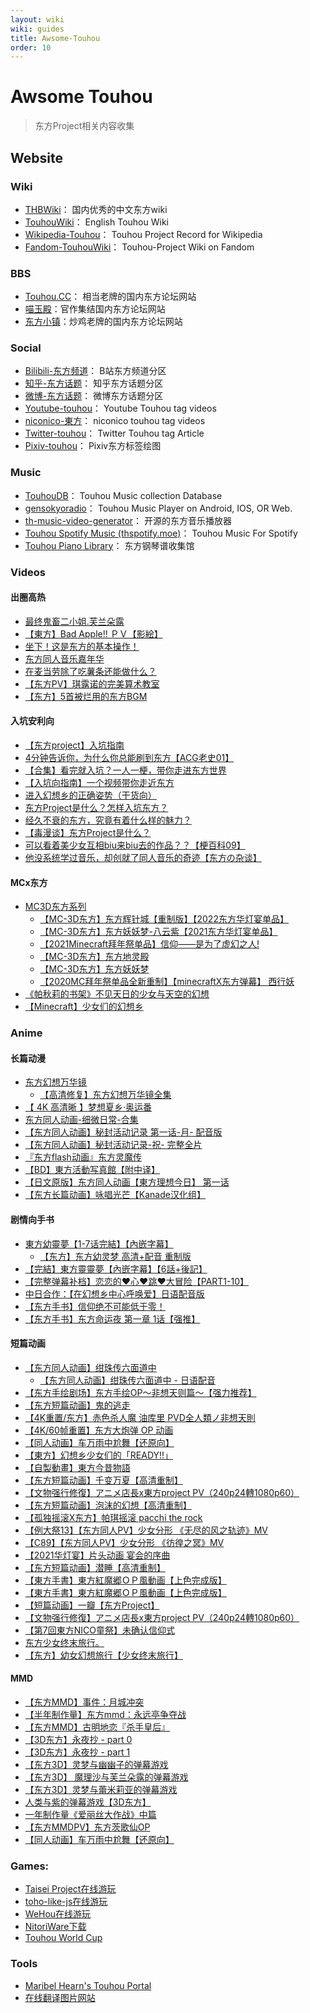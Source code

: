 ```yaml
---
layout: wiki
wiki: guides
title: Awsome-Touhou
order: 10
---
```


# Awsome Touhou

> 东方Project相关内容收集

## Website

### Wiki
- [THBWiki](https://thwiki.cc/)： 国内优秀的中文东方wiki
- [TouhouWiki](https://en.touhouwiki.net/wiki/Touhou_Wiki)： English Touhou Wiki
- [Wikipedia-Touhou](https://en.wikipedia.org/wiki/Touhou_Project)： Touhou Project Record for Wikipedia
- [Fandom-TouhouWiki](https://touhou.fandom.com/wiki/Touhou_Wiki)： Touhou-Project Wiki on Fandom

### BBS
- [Touhou.CC](https://touhou.cc/)： 相当老牌的国内东方论坛网站
- [喵玉殿](https://bbs.nyasama.com/)：官作集结国内东方论坛网站
- [东方小镇](http://bbs.thproject.net/)：炒鸡老牌的国内东方论坛网站

### Social
- [Bilibili-东方频道](https://www.bilibili.com/v/channel/166)： B站东方频道分区
- [知乎-东方话题](https://www.zhihu.com/topic/19701004/top-answers)： 知乎东方话题分区
- [微博-东方话题](https://s.weibo.com/weibo?q=%23%E4%B8%9C%E6%96%B9project%23)： 微博东方话题分区
- [Youtube-touhou](https://www.youtube.com/hashtag/touhou)： Youtube Touhou tag videos
- [niconico-東方](https://www.nicovideo.jp/tag/%E6%9D%B1%E6%96%B9)： niconico touhou tag videos
- [Twitter-touhou](https://twitter.com/hashtag/touhou)： Twitter Touhou tag Article
- [Pixiv-touhou](https://www.pixiv.net/tags/touhou)： Pixiv东方标签绘图

### Music
- [TouhouDB](https://touhoudb.com/)： Touhou Music collection Database
- [gensokyoradio](https://gensokyoradio.net/)： Touhou Music Player on Android, IOS, OR Web.
- [th-music-video-generator](https://jasonnor.github.io/th-music-video-generator/)： 开源的东方音乐播放器
- [Touhou Spotify Music (thspotify.moe)](https://www.thspotify.moe/)： Touhou Music For Spotify
- [Touhou Piano Library](https://bloak.github.io/touhou_piano_library/index.html)： 东方钢琴谱收集馆

### Videos

#### 出圈高热

- [最终鬼畜二小姐.芙兰朵露](https://www.bilibili.com/video/BV1xx411c7mM/)
- [【東方】Bad Apple!! ＰＶ【影絵】](https://www.bilibili.com/video/BV1xx411c79H?spm_id_from=333.909.b_6368616e6e656c5f64657461696c5f313636.5)
- [坐下！这是东方的基本操作！](https://www.bilibili.com/video/BV1uE411a7qY/)
- [东方同人音乐嘉年华](https://www.bilibili.com/video/BV1Wx411F7Hs/)
- [在麦当劳除了吃薯条还能做什么？](https://www.bilibili.com/video/BV1rt4y1v7WL/)
- [【东方PV】琪露诺的完美算术教室](https://www.bilibili.com/video/BV1rs41197Xn/)
- [【东方】5首被烂用的东方BGM](https://www.bilibili.com/video/BV1i94y1y7xd/)

#### 入坑安利向

- [【东方project】入坑指南](https://www.bilibili.com/video/BV1Cf4y1U7cH/)
- [4分钟告诉你，为什么你总能刷到东方【ACG老史01】](https://www.bilibili.com/video/BV1iY4y1k71e/)
- [【合集】看完就入坑？一人一梗，带你走进东方世界](https://www.bilibili.com/video/BV1EQ4y197bY/)
- [【入坑向指南】一个视频带你走近东方](https://www.bilibili.com/video/BV19y4y1H79Q/)
- [进入幻想乡的正确姿势（干货向）](https://www.bilibili.com/video/BV17x411W7La/)
- [东方Project是什么？怎样入坑东方？](https://www.bilibili.com/video/BV1XE41177hf/)
- [经久不衰的东方，究竟有着什么样的魅力？](https://www.bilibili.com/video/BV1Hf4y177wF/)
- [【毒漫谈】东方Project是什么？](https://www.bilibili.com/video/BV1Ns411b7uY/)
- [可以看着美少女互相biu来biu去的作品？？【梗百科09】](https://www.bilibili.com/video/BV1Hx411t7WG/)
- [他没系统学过音乐，却创就了同人音乐的奇迹【东方の杂谈】](https://www.bilibili.com/video/BV1Kb4y1B7d5/)

#### MCx东方

- [MC3D东方系列](https://space.bilibili.com/110924762/channel/collectiondetail?sid=211484)
  - [【MC-3D东方】东方辉针城【重制版】【2022东方华灯宴单品】](https://www.bilibili.com/video/BV1334y117AD/)
  - [【MC-3D东方】东方妖妖梦-八云紫【2021东方华灯宴单品】](https://www.bilibili.com/video/BV1sK4y1Q7h4/)
  - [【2021Minecraft拜年祭单品】信仰——是为了虚幻之人!](https://www.bilibili.com/video/BV1Cv4y1Z7Pm/)
  - [【MC-3D东方】东方地灵殿](https://www.bilibili.com/video/BV1az411B7cM/)
  - [【MC-3D东方】东方妖妖梦](https://www.bilibili.com/video/BV1KR4y1r7AH/)
  - [【2020MC拜年祭单品全新重制】【minecraftX东方弹幕】 西行妖](https://www.bilibili.com/video/BV1NJ411q7zK/)
- [《帕秋莉的书架》不见天日的少女与天空的幻想](https://www.bilibili.com/video/BV1zK4y1978Z/)
- [【Minecraft】少女们的幻想乡](https://www.bilibili.com/video/BV1Vs41117R5/)



### Anime

#### 长篇动漫

- [东方幻想万华镜](https://www.bilibili.com/video/BV18x411v7KX/)
  - [【高清修复】东方幻想万华镜全集](https://www.bilibili.com/video/BV1jS4y1L7oW/)
- [【 4K 高清晰 】梦想夏乡·奥运番](https://www.bilibili.com/video/BV1Cv411B7go/)
- [东方同人动画-细微日常-合集](https://www.bilibili.com/video/BV1fZ4y1V7Ru/)
- [【东方同人动画】秘封活动记录 第一话-月- 配音版](https://www.bilibili.com/video/BV1rs411r7kw/)
- [【东方同人动画】秘封活动记录-祝- 完整全片](https://www.bilibili.com/video/BV164411D7QN/)
- [『东方flash动画』东方灵魔传](https://www.bilibili.com/video/BV1CJ411r71A/)
- [【BD】東方活動写真館【附中译】](https://www.bilibili.com/video/BV1Ux411c7As/)
- [【日文原版】东方同人动画【東方理想今日】 第一话](https://www.bilibili.com/video/BV1Xx411i7nV/)
- [【东方长篇动画】咏唱光芒【Kanade汉化组】](https://www.bilibili.com/video/BV1ox411673J/)

#### 剧情向手书

- [東方幼靈夢【1-7话完結】【內嵌字幕】](https://www.bilibili.com/video/BV1Wx411w7Q6/)
  - [【东方】东方幼灵梦 高清+配音 重制版](https://www.bilibili.com/video/BV13F411N7Bi/)
- [【完結】東方靈靈夢【內嵌字幕】【6話+後記】](https://www.bilibili.com/video/BV1px411K7Pd/)
- [【完整弹幕补档】恋恋的♥心♥跳♥大冒险【PART1-10】](https://www.bilibili.com/video/BV1Zk4y117vn/)
- [中日合作：【在幻想乡中心呼唤爱】日语配音版](https://www.bilibili.com/video/BV1yx411T78c/)
- [【东方手书】信仰绝不可能低于零！](https://www.bilibili.com/video/BV1UC4y1b7eG/)
- [【东方手书】东方命运夜 第一章 1话【强推】](https://www.bilibili.com/video/BV1Ls41147uA/)

#### 短篇动画

- [【东方同人动画】绀珠传六面道中](https://www.bilibili.com/video/BV15P4y1M781/)
  - [【东方同人动画】绀珠传六面道中 - 日语配音](https://www.bilibili.com/video/BV1sY411E7a7/?spm_id_from=333.999.0.0)
- [【东方手绘剧场】东方手绘OP～非想天则篇～【强力推荐】](https://www.bilibili.com/video/BV15s411o7QD/)
- [【东方短篇动画】鬼的逃走](https://www.bilibili.com/video/BV1Yh411Z7m4/)
- [【4K重置/东方】赤色杀人魔 油库里 PVD全人類ノ非想天則 ](https://www.bilibili.com/video/BV1TT4y1w77H/)
- [【4K/60帧重置】东方大炮弹 OP 动画](https://www.bilibili.com/video/BV1Rg411C79B/)
- [【同人动画】车万雨中尬舞【还原向】](https://www.bilibili.com/video/BV1yt411R7mT/)
- [【東方】幻想乡少女们的「READY!!」](https://www.bilibili.com/video/BV13s411Z7nQ/)
- [【自製動畫】東方今昔物語](https://www.bilibili.com/video/BV1gx411h7Zn/)
- [【东方短篇动画】千变万夏【高清重制】](https://www.bilibili.com/video/BV1zs411h7NC/)
- [【文物强行修復】アニメ店長x東方project PV（240p24轉1080p60）](https://www.bilibili.com/video/BV1aD4y1o7dC/)
- [【东方短篇动画】泡沫的幻想【高清重制】](https://www.bilibili.com/video/BV1Qs411h7Z7/)
- [【孤独摇滚X东方】帕琪摇滚 pacchi the rock](https://www.bilibili.com/video/BV1UM411u7Bq/)
- [【例大祭13】【东方同人PV】少女分形 《无尽的风之轨迹》MV](https://www.bilibili.com/video/BV1Ux411r7zd/)
- [【C89】【东方同人PV】少女分形 《彷徨之冥》MV](https://www.bilibili.com/video/BV1Sx411r7w1/)
- [【2021华灯宴】片头动画 宴会的序曲](https://www.bilibili.com/video/BV1YK4y1n7Vz/)
- [【东方短篇动画】潜睡【高清重制】](https://www.bilibili.com/video/BV1Qs411h7da/)
- [【東方手書】東方紅魔郷ＯＰ風動画【上色完成版】](https://www.bilibili.com/video/BV1jx411c7B1/)
- [【東方手書】東方紅魔郷ＯＰ風動画【上色完成版】](https://www.bilibili.com/video/BV1jx411c7B1/)
- [【短篇动画】一瓣【东方Project】](https://www.bilibili.com/video/BV1fs411a7hZ/)
- [【文物强行修復】アニメ店長x東方project PV（240p24轉1080p60）](https://www.bilibili.com/video/BV1aD4y1o7dC/)
- [【第7回東方NICO童祭】未确认信仰式](https://www.bilibili.com/video/BV1Ss411U7aC/)
- [东方少女终末旅行。](https://www.bilibili.com/video/BV1KW411r76N/)
- [【东方】幼女幻想旅行【少女终末旅行】](https://www.bilibili.com/video/BV1yW411q77t/)

#### MMD

- [【东方MMD】事件：月城冲突](https://www.bilibili.com/video/BV1qU4y1X7QD/)
- [【半年制作量】东方mmd：永远亭争夺战](https://www.bilibili.com/video/BV1QA411t76e/)
- [【东方MMD】古明地恋『杀手皇后』](https://www.bilibili.com/video/BV1Uu411U7nY/)
- [【3D东方】永夜抄 - part 0](https://www.bilibili.com/video/BV1cV411m7NG/)
- [【3D东方】永夜抄 - part 1](https://www.bilibili.com/video/BV19P4y177iz/)
- [【东方3D】灵梦与幽幽子的弹幕游戏](https://www.bilibili.com/video/BV1Ps411Z7fa/)
- [【东方3D】 魔理沙与芙兰朵露的弹幕游戏](https://www.bilibili.com/video/BV1Ls41187MH/)
- [【东方3D】灵梦与蕾米莉亚的弹幕游戏](https://www.bilibili.com/video/BV1as411s7RZ/)
- [人类与紫的弹幕游戏【3D东方】](https://www.bilibili.com/video/BV1Ss411U741/)
- [一年制作量《爱丽丝大作战》中篇](https://www.bilibili.com/video/BV1EJ41177Tw/)
- [【东方MMDPV】东方茨歌仙OP](https://www.bilibili.com/video/BV1ZQ4y1P7nD/)
- [【同人动画】车万雨中尬舞【还原向】](https://www.bilibili.com/video/BV1yt411R7mT/)

### Games:
- [Taisei Project在线游玩](https://play.taisei-project.org/)
- [toho-like-js在线游玩](https://touhou-public.github.io/toho-like-js/)
- [WeHou在线游玩](https://touhou-public.github.io/WeHou/)
- [NitoriWare下载](https://github.com/NitorInc/NitoriWare/releases/)
- [Touhou World Cup](https://touhouworldcup.com/)

### Tools
- [Maribel Hearn's Touhou Portal](https://maribelhearn.com/)
- [在线翻译图片网站](https://cotrans.touhou.ai/)

